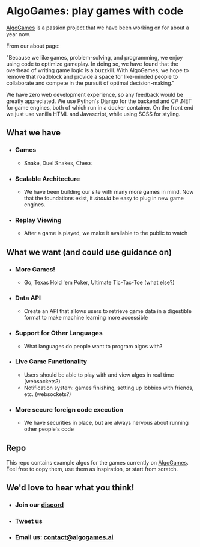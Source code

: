 # AlgoGames: play games with code

[AlgoGames](https://algogames.ai/) is a passion project that we have been working on for about a year now.

From our about page: 

"Because we like games, problem-solving, and programming, we enjoy using code to optimize gameplay. In doing so, we have found that the overhead of writing game logic is a buzzkill. With AlgoGames, we hope to remove that roadblock and provide a space for like-minded people to collaborate and compete in the pursuit of optimal decision-making."

We have zero web development experience, so any feedback would be greatly appreciated. We use Python's Django for the backend and C# .NET for game engines, both of which run in a docker container. On the front end we just use vanilla HTML and Javascript, while using SCSS for styling.

## What we have
- ### Games
    - Snake, Duel Snakes, Chess
- ### Scalable Architecture
    - We have been building our site with many more games in mind. Now that the foundations exist, it _should_ be easy to plug in new game engines.
- ### Replay Viewing
    - After a game is played, we make it available to the public to watch


## What we want (and could use guidance on)
- ### More Games!
	- Go, Texas Hold 'em Poker, Ultimate Tic-Tac-Toe (what else?)
- ### Data API
	- Create an API that allows users to retrieve game data in a digestible format to make machine learning more accessible 
- ### Support for Other Languages
	- What languages do people want to program algos with?
- ### Live Game Functionality
	- Users should be able to play with and view algos in real time (websockets?)
	- Notification system: games finishing, setting up lobbies with friends, etc. (websockets?)
- ### More secure foreign code execution
	- We have securities in place, but are always nervous about running other people's code


## Repo

This repo contains example algos for the games currently on [AlgoGames](https://algogames.ai/). Feel free to copy them, use them as inspiration, or start from scratch. 

## We'd love to hear what you think!
- ### Join our [discord](https://discord.com/invite/TSt8nSBzac)
- ### [Tweet](https://twitter.com/AlgoGamesAI) us
- ### Email us: contact@algogames.ai
